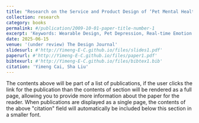 ```yaml
---
title: "Research on the Service and Product Design of ‘Pet Mental Health Detection and Prevention’ Wearable Product"
collection: research
category: books
permalink: #/publication/2009-10-01-paper-title-number-1
excerpt: 'Keywords: Wearable Design, Pet Depression, Real-time Emotion Detection, Animal Behavior, Human Animal Interaction\nPet mental health is increasingly recognized as a crucial aspect of overall pet well-being and a key determinant of the quality of life for both pets and their owners (pet-owner interaction). Recent societal initiatives and regulations highlight the growing importance of addressing pet emotional needs. Studies indicate that advanced technologies, such as wearable devices and machine learning, hold significant potential for real-time monitoring and enhancement of pet mental health. This research offers a powerful approach to anticipate future possibilities by visualizing detailed information through wearable product and UX/UI design. We present a set of design research methods engaging pet owners in various empathy activities and a design process to translate their needs into visual concepts for future pet mental health monitoring devices that are user-friendly and more likely to be adopted.'
date: 2025-06-15
venue: '(under review) The Design Journal'
slidesurl: #'http://Yimeng-E-C.github.io/files/slides1.pdf'
paperurl: #'http://Yimeng-E-C.github.io/files/paper1.pdf'
bibtexurl: #'http://Yimeng-E-C.github.io/files/bibtex1.bib'
citation: 'Yimeng Cai, Sha Liu'
---
```

The contents above will be part of a list of publications, if the user clicks the link for the publication than the contents of section will be rendered as a full page, allowing you to provide more information about the paper for the reader. When publications are displayed as a single page, the contents of the above "citation" field will automatically be included below this section in a smaller font.
